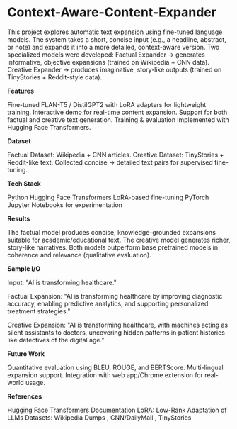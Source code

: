 # Context-Aware-Content-Expander
This project explores automatic text expansion using fine-tuned language models. The system takes a short, concise input (e.g., a headline, abstract, or note) and expands it into a more detailed, context-aware version. Two specialized models were developed:
Factual Expander → generates informative, objective expansions (trained on Wikipedia + CNN data).
Creative Expander → produces imaginative, story-like outputs (trained on TinyStories + Reddit-style data).

**Features**

Fine-tuned FLAN-T5 / DistilGPT2 with LoRA adapters for lightweight training.
Interactive demo for real-time content expansion.
Support for both factual and creative text generation.
Training & evaluation implemented with Hugging Face Transformers.

**Dataset**

Factual Dataset: Wikipedia + CNN articles.
Creative Dataset: TinyStories + Reddit-like text.
Collected concise → detailed text pairs for supervised fine-tuning.

**Tech Stack**

Python
Hugging Face Transformers
LoRA-based fine-tuning
PyTorch
Jupyter Notebooks for experimentation

**Results**

The factual model produces concise, knowledge-grounded expansions suitable for academic/educational text.
The creative model generates richer, story-like narratives.
Both models outperform base pretrained models in coherence and relevance (qualitative evaluation).

**Sample I/O**

Input: "AI is transforming healthcare."

Factual Expansion: "AI is transforming healthcare by improving diagnostic accuracy, enabling predictive analytics, and supporting personalized treatment strategies."

Creative Expansion: "AI is transforming healthcare, with machines acting as silent assistants to doctors, uncovering hidden patterns in patient histories like detectives of the digital age."

**Future Work**

Quantitative evaluation using BLEU, ROUGE, and BERTScore.
Multi-lingual expansion support.
Integration with web app/Chrome extension for real-world usage.

**References**

Hugging Face Transformers Documentation
LoRA: Low-Rank Adaptation of LLMs
Datasets: Wikipedia Dumps
, CNN/DailyMail
, TinyStories
